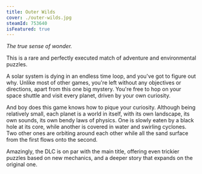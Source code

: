 ```yaml
---
title: Outer Wilds
cover: ./outer-wilds.jpg
steamId: 753640
isFeatured: true
---
```


_The true sense of wonder._

This is a rare and perfectly executed match of adventure and
environmental puzzles.

A solar system is dying in an endless time loop, and you've got
to figure out why. Unlike most of other games, you're left
without any objectives or directions, apart from this one big
mystery. You're free to hop on your space shuttle and visit every
planet, driven by your own curiosity.

And boy does this game knows how to pique your curiosity.
Although being relatively small, each planet is a world in
itself, with its own landscape, its own sounds, its own bendy
laws of physics. One is slowly eaten by a black hole at its core,
while another is covered in water and swirling cyclones. Two
other ones are orbiting around each other while all the sand
surface from the first flows onto the second.

Amazingly, the DLC is on par with the main title, offering even
trickier puzzles based on new mechanics, and a deeper story that
expands on the original one.
